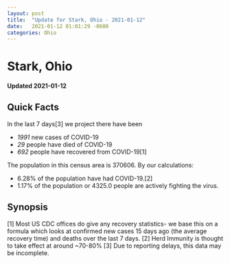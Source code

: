 ```yaml
---
layout: post
title:  "Update for Stark, Ohio - 2021-01-12"
date:   2021-01-12 01:01:29 -0600
categories: Ohio
---
```


# Stark, Ohio
#### Updated 2021-01-12

## Quick Facts

In the last 7 days[3] we project there have been
- *1991* new cases of COVID-19
- *29* people have died of COVID-19
- *692* people have recovered from COVID-19[1]

The population in this census area is 370606. By our calculations:
- 6.28% of the population have had COVID-19.[2]
- 1.17% of the population or 4325.0 people are actively fighting the virus.

## Synopsis




[1] Most US CDC offices do give any recovery statistics- we base this on a formula which looks at confirmed new cases
15 days ago (the average recovery time) and deaths over the last 7 days.
[2] Herd Immunity is thought to take effect at around ~70-80%
[3] Due to reporting delays, this data may be incomplete. 
    